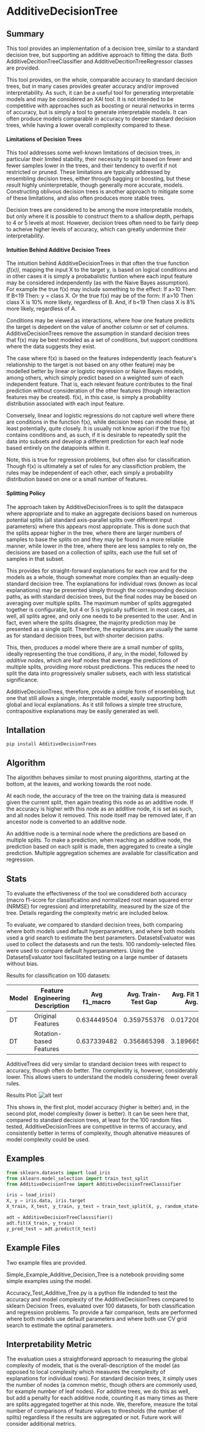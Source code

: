 # AdditiveDecisionTree

## Summary
This tool provides an implementation of a decision tree, similar to a standard decision tree, but supporting an additive approach to fitting the data. Both AdditiveDecitionTreeClassifier and AdditiveDecitionTreeRegressor classes are provided. 

This tool provides, on the whole, comparable accuracy to standard decision trees, but in many cases provides greater accuracy and/or improved interpretability. As such, it can be a useful tool for generating interpretable models and may be considered an XAI tool. It is not intended to be competitive with approaches such as boosting or neural networks in terms of accuracy, but is simply a tool to generate interpretable models. It can often produce models comparable in accuracy to deeper standard decision trees, while having a lower overall complexity compared to these. 

#### Limitations of Decision Trees
This tool addresses some well-known limitations of decision trees, in particular their limited stability, their necessity to split based on fewer and fewer samples lower in the trees, and their tendency to overfit if not restricted or pruned. These limitations are typically addressed by ensembling decision trees, either through bagging or boosting, but these result highly uninterpretable, though generally more accurate, models. Constructing oblivous decision trees is another approach to mitigate some of these limitations, and also often produces more stable trees. 

Decision trees are considered to be among the more interpretable models, but only where it is possible to construct them to a shallow depth, perhaps to 4 or 5 levels at most. However, decision trees often need to be fairly deep to acheive higher levels of accuracy, which can greatly undermine their interpretability. 

#### Intuition Behind Additive Decision Trees
The intuition behind AdditiveDecisionTrees in that often the true function *(f(x))*, mapping the input X to the target y, is based on logical conditions and in other cases it is simply a probabalistic funtion where each input feature may be considered independently (as with the Naive Bayes assumption). For example the true f(x) may include something to the effect: If a>10 Then: If B<19 Then: y = class X. Or the true f(x) may be of the form: If a>10 Then class X is 10% more likely, regardless of B. And, if b<19 Then class X is 8% more likely, regardless of A. 

Conditions may be viewed as interactions, where how one feature predicts the target is depedent on the value of another column or set of columns. AdditiveDecisionTrees remove the assumption in standard decision trees that f(x) may be best modeled as a set of conditions, but support conditions where the data suggests they exist. 

The case where f(x) is based on the features independently (each feature's relationship to the target is not based on any other feature) may be modelled better by linear or logistic regression or Naive Bayes models, among others, which simply predict based on a weighted sum of each independent feature. That is, each relevant feature contributes to the final prediction without consideration of the other features (though interaction features may be created). f(x), in this case, is simply a probability distribution associated with each input feature. 

Conversely, linear and logistic regressions do not capture well where there are conditions in the function f(x), while decision trees can model these, at least potentially, quite closely. It is usually not know apriori if the true f(x) contains conditions and, as such, if it is desirable to repeatedly split the data into subsets and develop a different prediction for each leaf node based entirely on the datapoints within it. 

Note, this is true for regression problems, but often also for classification. Though f(x) is ultimately a set of rules for any classifiction problem, the rules may be independent of each other, each simply a probability distribution based on one or a small number of features. 

#### Splitting Policy
The approach taken by AdditiveDecisionTrees is to split the dataspace where appropriate and to make an aggregate decisions based on numerous potential splits (all standard axis-parallel splits over different input parameters) where this appears most appropriate. This is done such that the splits appear higher in the tree, where there are larger numbers of samples to base the splits on and they may be found in a more reliable manner, while lower in the tree, where there are less samples to rely on, the decisions are based on a collection of splits, each use the full set of samples in that subset. 

This provides for straight-forward explanations for each row and for the models as a whole, though somewhat more complex than an equally-deep standard decision tree. The explanations for individual rows (known as local explanations) may be presented simply through the corresponding decision paths, as with standard decision trees, but the final nodes may be based on averaging over multiple splits. The maximum number of splits aggregated together is configurable, but 4 or 5 is typically sufficient. In most cases, as well, all splits agree, and only one needs to be presented to the user. And in fact, even where the splits disagree, the majority prediction may be presented as a single split. Therefore, the explanations are usually the same as for standard decision trees, but with shorter decision paths. 

This, then, produces a model where there are a small number of splits, ideally representing the true conditions, if any, in the model, followed by *additive nodes*, which are leaf nodes that average the predictions of multiple splits, providing more robust predictions. This reduces the need to split the data into progressively smaller subsets, each with less statistical significance. 

AdditiveDecisionTrees, therefore, provide a simple form of ensembling, but one that still allows a single, interpretable model, easily supporting both global and local explanations. As it still follows a simple tree structure, contrapositive explanations may be easily generated as well. 

## Intallation

`
pip install AdditiveDecisionTrees
`

## Algorithm
The algorithm behaves similar to most pruning algorithms, starting at the bottom, at the leaves, and working towards the root node. 

At each node, the accuracy of the tree on the training data is measured given the current split, then again treating this node as an additive node. If the accuracy is higher with this node as an additive node, it is set as such, and all nodes below it removed. This node itself may be removed later, if an ancestor node is converted to an additive node. 

An additive node is a terminal node where the predictions are based on multiple splits. To make a prediction, when reaching an additive node, the prediction based on each split is made, then aggregated to create a single prediction. Multiple aggregation schemes are available for classification and regression. 

## Stats
To evaluate the effectiveness of the tool we consdidered both accuracy (macro f1-score for classificatino and normalized root mean squared error (NRMSE) for regression) and interpretability, measured by the size of the tree. Details regarding the complexity metric are included below. 

To evaluate, we compared to standard decision trees, both comparing where both models used default hyperparameters, and where both models used a grid search to estimate the best parameters. DatasetsEvaluator was used to collect the datasests and run the tests. 100 randomly-selected files were used to compare default hyperparameters. Using the DatasetsEvaluator tool fascilitated testing on a large number of datasets without bias. 

Results for classification on 100 datasets:

| Model	| Feature Engineering Description	| Avg f1_macro	| Avg. Train-Test Gap |	Avg. Fit Time	Avg. | Complexity | 
| ----	| ----	| ----	| ----	| ----	| ---- | 
| DT	| Original Features	| 0.634449504	| 0.359755376	| 0.017208587	| 251.8933333 | 
| DT	| Rotation-based Features	| 0.637339482	| 0.356865398	| 3.18966572	| 187.8866667 | 

AdditiveTrees did very similar to standard decision trees with respect to accuracy, though often do better. The complextity is, however, considerably lower. This allows users to understand the models considering fewer overall rules. 

Results Plot: 
![alt text][logo]

[logo]:https://github.com/Brett-Kennedy/AdditiveDecisionTree/blob/main/Results/results_17_08_2021_17_03_55_plot.png

This shows in, the first plot, model accuracy (higher is better) and, in the second plot, model complexity (lower is better). It can be seen here that, compared to standard decision trees, at least for the 100 random files tested, AdditiveDecisionTrees are competitive in terms of accuracy, and consistently better in terms of complexity, though altenative measures of model complexity could be used. 

## Examples
```python
from sklearn.datasets import load_iris
from sklearn.model_selection import train_test_split
from AdditiveDecisionTree import AdditiveDecisionTreeClasssifier

iris = load_iris()
X, y = iris.data, iris.target
X_train, X_test, y_train, y_test = train_test_split(X, y, random_state=0)

adt = AdditiveDecisionTreeClasssifier()
adt.fit(X_train, y_train)
y_pred_test = adt.predict(X_test)
```

## Example Files
Two example files are provided.

Simple_Example_Additive_Decision_Tree is a notebook providing some simple examples using the model.

Accuracy_Test_Additive_Tree.py is a python file indended to test the accuracy and model complexity of the AdditiveDecisionTrees compared to sklearn Decision Trees, evaluated over 100 datasets, for both classification and regression problems. To provide a fair comparison, tests are performed where both models use default parameters and where both use CV grid search to estimate the optinal parameters. 


## Interpretability Metric
The evaluation uses a straightforward approach to measuring the global complexity of models, that is the overall-description of the model (as opposed to local complexity which measures the complexity of explanations for individual rows). For standard decision trees, it simply uses the number of nodes (a common metric, though others are commonly used, for example number of leaf nodes). For additive trees, we do this as well, but add a penalty for each additive node, counting it as many times as there are splits aggregated together at this node. We, therefore, measure the total number of comparisons of feature values to thresholds (the number of splits) regardless if the results are aggregated or not. Future work will consider additional metrics. 
